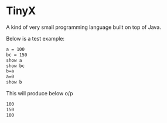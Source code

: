 # TinyX
A kind of very small programming language built on top of Java.

Below is a test example:
```txt
a = 100
bc = 150
show a
show bc
b=a
a=0
show b
```

This will produce below o/p
```bash
100
150
100
```
